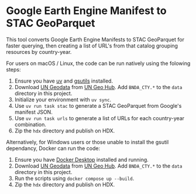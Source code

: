 # Google Earth Engine Manifest to STAC GeoParquet

This tool converts Google Earth Engine Manifests to STAC GeoParquet for faster querying, then creating a list of URL's from that catalog grouping resources by country-year.

For users on macOS / Linux, the code can be run natively using the folowing steps:

1. Ensure you have [uv](https://docs.astral.sh/uv/getting-started/installation/) and [gsutils](https://cloud.google.com/storage/docs/gsutil_install) installed.
2. Download [UN Geodata](https://geoportal.un.org/arcgis/apps/sites/#/geohub/datasets/702b9ed60bde48ba8619d691077ce309/about) from [UN Geo Hub](https://geohub.un.org). Add `BNDA_CTY.*` to the `data` directory in this project.
3. Initialize your environment with `uv sync`.
4. Use `uv run task stac` to generate a STAC GeoParquet from Google's manifest JSON.
5. Use `uv run task urls` to generate a list of URLs for each country-year combination.
6. Zip the `hdx` directory and publish on HDX.

Alternatively, for Windows users or those unable to install the gsutil dependancy, Docker can run the code:

1. Ensure you have [Docker Desktop](https://www.docker.com/products/docker-desktop/) installed and running.
2. Download [UN Geodata](https://geoportal.un.org/arcgis/apps/sites/#/geohub/datasets/702b9ed60bde48ba8619d691077ce309/about) from [UN Geo Hub](https://geohub.un.org). Add `BNDA_CTY.*` to the `data` directory in this project.
3. Run the scripts using `docker compose up --build`.
4. Zip the `hdx` directory and publish on HDX.
